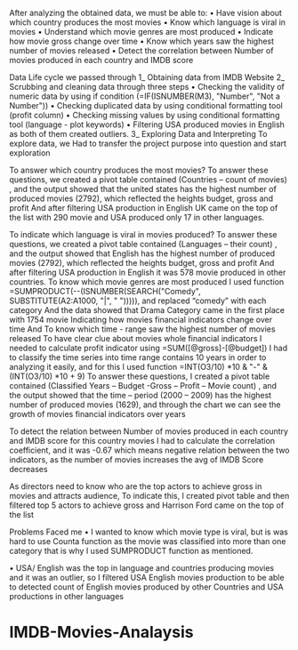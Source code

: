 After analyzing the obtained data, we must be able to:
•	Have vision about which country produces the most movies
•	Know which language is viral in movies
•	Understand which movie genres are most produced
•	Indicate how movie gross change over time
•	Know which years saw the highest number of movies released
•	Detect the correlation between Number of movies produced in each country and IMDB score 

Data Life cycle we passed through
1_ Obtaining data from IMDB Website
2_ Scrubbing and cleaning data through three steps
•	Checking the validity of numeric data by using if condition (=IF(ISNUMBER(M3), "Number", "Not a Number"))
•	Checking duplicated data by using conditional formatting tool (profit column)
•	Checking missing values by using conditional formatting tool (language - plot keywords)
•	Filtering USA produced movies in English as both of them created outliers.
3_ Exploring Data and Interpreting
To explore data, we Had to transfer the project purpose into question and start exploration 

To answer which country produces the most movies?
To answer these questions, we created a pivot table contained (Countries – count of movies) , and the output showed that the united states has the highest number of produced movies (2792), which reflected the heights budget, gross and profit
And after filtering USA production in English UK came on the top of the list with 290 movie and USA produced only 17 in other languages.


To indicate which language is viral in movies produced?
To answer these questions, we created a pivot table contained (Languages – their count) , and the output showed that English has the highest number of produced movies (2792), which reflected the heights budget, gross and profit
And after filtering USA production in English it was 578 movie produced in other countries.
To know which movie genres are most produced
I used function =SUMPRODUCT(--(ISNUMBER(SEARCH("Comedy", SUBSTITUTE(A2:A1000, "|", " "))))), and replaced “comedy” with each category
And the data showed that Drama Category came in the first place with 1754 movie
Indicating how movies financial indicators change over time
And To know which time - range saw the highest number of movies released
To have clear clue about movies whole financial indicators I needed to calculate profit indicator using =SUM([@gross]-[@budget])
I had to classify the time series into time range contains 10 years in order to analyzing it easily, and for this I used function =INT(O3/10) *10 & "-" & (INT(O3/10) *10 + 9)
To answer these questions, I created a pivot table contained (Classified Years – Budget -Gross – Profit – Movie count) , and the output showed that the time – period (2000 – 2009) has the highest number of produced movies (1629), and through the chart we can see the growth of movies financial indicators over years 



 


To detect the relation between Number of movies produced in each country and IMDB score for this country movies
I had to calculate the correlation coefficient, and it was -0.67 which means negative relation between the two indicators, as the number of movies increases the avg of IMDB Score decreases 
 

As directors need to know who are the top actors to achieve gross in movies and attracts audience, 
To indicate this, I created pivot table and then filtered top 5 actors to achieve gross and Harrison Ford came on the top of the list
 

Problems Faced me 
•	I wanted to know which movie type is viral, but is was hard to use Counta function as the movie was classified into more than one category that is why I used SUMPRODUCT function as mentioned.

•	USA/ English was the top in language and countries producing movies and it was an outlier, so I filtered USA English movies production to be able to detected count of English movies produced by other Countries and USA productions in other languages
# IMDB-Movies-Analaysis
